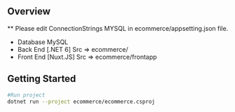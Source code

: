 ## Overview

** Please edit ConnectionStrings MYSQL in ecommerce/appsetting.json file.

* Database MySQL
* Back End [.NET 6] Src  => ecommerce/
* Front End [Nuxt.JS] Src => ecommerce/frontapp

## Getting Started
```bash
#Run project
dotnet run --project ecommerce/ecommerce.csproj
